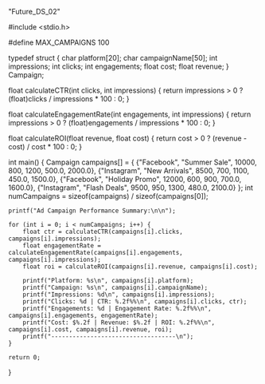 "Future_DS_02"


#include <stdio.h>

#define MAX_CAMPAIGNS 100

typedef struct {
    char platform[20];
    char campaignName[50];
    int impressions;
    int clicks;
    int engagements;
    float cost;
    float revenue;
} Campaign;

float calculateCTR(int clicks, int impressions) {
    return impressions > 0 ? (float)clicks / impressions * 100 : 0;
}

float calculateEngagementRate(int engagements, int impressions) {
    return impressions > 0 ? (float)engagements / impressions * 100 : 0;
}

float calculateROI(float revenue, float cost) {
    return cost > 0 ? (revenue - cost) / cost * 100 : 0;
}

int main() {
    Campaign campaigns[] = {
        {"Facebook", "Summer Sale", 10000, 800, 1200, 500.0, 2000.0},
        {"Instagram", "New Arrivals", 8500, 700, 1100, 450.0, 1500.0},
        {"Facebook", "Holiday Promo", 12000, 600, 900, 700.0, 1600.0},
        {"Instagram", "Flash Deals", 9500, 950, 1300, 480.0, 2100.0}
    };
    int numCampaigns = sizeof(campaigns) / sizeof(campaigns[0]);

    printf("Ad Campaign Performance Summary:\n\n");

    for (int i = 0; i < numCampaigns; i++) {
        float ctr = calculateCTR(campaigns[i].clicks, campaigns[i].impressions);
        float engagementRate = calculateEngagementRate(campaigns[i].engagements, campaigns[i].impressions);
        float roi = calculateROI(campaigns[i].revenue, campaigns[i].cost);

        printf("Platform: %s\n", campaigns[i].platform);
        printf("Campaign: %s\n", campaigns[i].campaignName);
        printf("Impressions: %d\n", campaigns[i].impressions);
        printf("Clicks: %d | CTR: %.2f%%\n", campaigns[i].clicks, ctr);
        printf("Engagements: %d | Engagement Rate: %.2f%%\n", campaigns[i].engagements, engagementRate);
        printf("Cost: $%.2f | Revenue: $%.2f | ROI: %.2f%%\n", campaigns[i].cost, campaigns[i].revenue, roi);
        printf("-----------------------------------\n");
    }

    return 0;
}